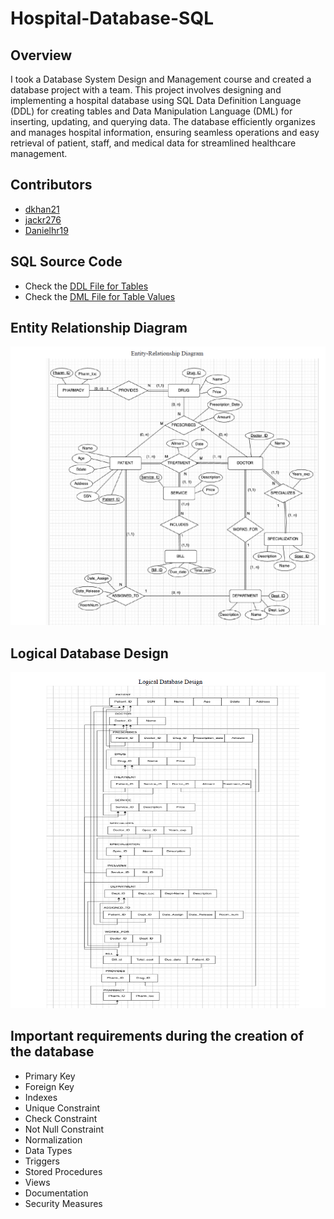 # Hospital-Database-SQL

## Overview
I took a Database System Design and Management course and created a database project with a team.
This project involves designing and implementing a hospital database using SQL Data Definition Language (DDL) for creating tables and Data Manipulation Language (DML) for inserting, updating, and querying data. The database efficiently organizes and manages hospital information, ensuring seamless operations and easy retrieval of patient, staff, and medical data for streamlined healthcare management.

## Contributors
- [dkhan21](https://github.com/dkhan21)
- [jackr276](https://github.com/jackr276)
- [Danielhr19](https://github.com/Danielhr19)

## SQL Source Code
- Check the [DDL File for Tables](ProjectDDLStatements.sql)
- Check the [DML File for Table Values](ProjectInsertionStatements.sql)

## Entity Relationship Diagram
![ERD](EntityRelationshipDiagram.png)

## Logical Database Design
![LDD](LogicalDatabaseDesign.png)


## Important requirements during the creation of the database
- Primary Key
- Foreign Key
- Indexes
- Unique Constraint
- Check Constraint
- Not Null Constraint
- Normalization
- Data Types
- Triggers
- Stored Procedures
- Views
- Documentation
- Security Measures
